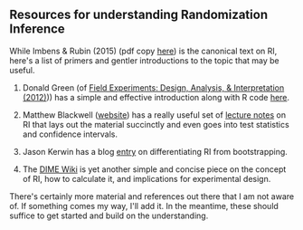 ## Resources for understanding Randomization Inference 

While Imbens & Rubin (2015) (pdf copy [here](https://github.com/andrewzeitlin/RI_CI/tree/master/resources)) is the canonical text on RI, here's a list of primers and gentler introductions to the topic that may be useful.

1. Donald Green (of [Field Experiments: Design, Analysis, & Interpretation (2012)](https://www.amazon.com/Field-Experiments-Design-Analysis-Interpretation/dp/0393979954))) has a simple and effective introduction along with R code [here](https://egap.org/methods-guides/10-things-randomization-inference). 

2. Matthew Blackwell ([website](https://www.mattblackwell.org/)) has a really useful set of [lecture notes](https://www.mattblackwell.org/files/teaching/s05-fisher.pdf) on RI that lays out the material succinctly and even goes into test statistics and confidence intervals.

3. Jason Kerwin has a blog [entry](https://jasonkerwin.com/nonparibus/2017/09/25/randomization-inference-vs-bootstrapping-p-values/) on differentiating RI from bootstrapping. 

4. The [DIME Wiki](https://dimewiki.worldbank.org/wiki/Randomization_Inference) is yet another simple and concise piece on the concept of RI, how to calculate it, and implications for experimental design.


There's certainly more material and references out there that I am not aware of. If something comes my way, I'll add it. In the meantime, these should suffice to get started and build on the understanding. 